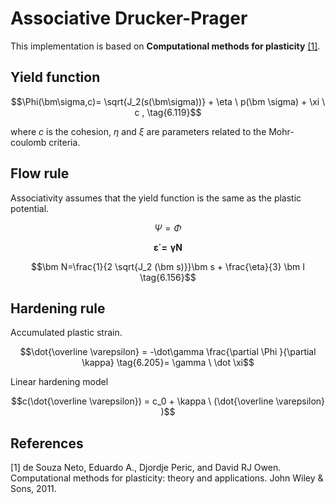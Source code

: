 # Associative Drucker-Prager

This implementation is based on **Computational methods for plasticity** [[1]](#1).

## Yield function

$$\Phi(\bm\sigma,c)= \sqrt{J_2(s(\bm\sigma))} + \eta \ p(\bm \sigma) + \xi \ c , \tag{6.119}$$

where $c$ is the cohesion, $\eta$ and $\xi$ are parameters related to the Mohr-coulomb criteria.

## Flow rule

Associativity assumes that the yield function is the same as the plastic potential.

$$ \Psi = \Phi $$

$$\bm{\dot \varepsilon = \dot\gamma} \bm N \tag{6.157}$$

$$\bm N=\frac{1}{2 \sqrt{J_2 (\bm s)}}\bm s + \frac{\eta}{3} \bm I \tag{6.156}$$

## Hardening rule

Accumulated plastic strain.

$$\dot{\overline \varepsilon} = -\dot\gamma \frac{\partial \Phi }{\partial \kappa} \tag{6.205}= \gamma \ \dot \xi$$

Linear hardening model

$$c(\dot{\overline \varepsilon}) = c_0  + \kappa \ (\dot{\overline \varepsilon} )$$

## References

<a id="1">[1]</a>
de Souza Neto, Eduardo A., Djordje Peric, and David RJ Owen. Computational methods for plasticity: theory and applications. John Wiley & Sons, 2011.
